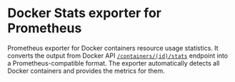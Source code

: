 # Docker Stats exporter for Prometheus

Prometheus exporter for Docker containers resource usage statistics. It converts the output from Docker API [`/containers/(id)/stats`](https://docs.docker.com/reference/api/engine/version/v1.46/#tag/Container/operation/ContainerStats) endpoint into a Prometheus-compatible format. The exporter automatically detects all Docker containers and provides the metrics for them.
